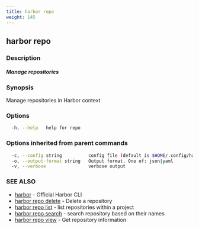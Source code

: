 ```yaml
---
title: harbor repo
weight: 145
---
```

## harbor repo

### Description

##### Manage repositories

### Synopsis

Manage repositories in Harbor context

### Options

```sh
  -h, --help   help for repo
```

### Options inherited from parent commands

```sh
  -c, --config string          config file (default is $HOME/.config/harbor-cli/config.yaml)
  -o, --output-format string   Output format. One of: json|yaml
  -v, --verbose                verbose output
```

### SEE ALSO

* [harbor](harbor.md)	 - Official Harbor CLI
* [harbor repo delete](harbor-repo-delete.md)	 - Delete a repository
* [harbor repo list](harbor-repo-list.md)	 - list repositories within a project
* [harbor repo search](harbor-repo-search.md)	 - search repository based on their names
* [harbor repo view](harbor-repo-view.md)	 - Get repository information


